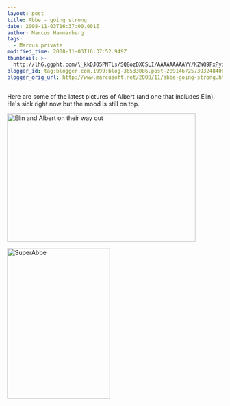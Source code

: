 ```yaml
---
layout: post
title: Abbe - going strong
date: 2008-11-03T16:37:00.001Z
author: Marcus Hammarberg
tags:
  - Marcus private
modified_time: 2008-11-03T16:37:52.949Z
thumbnail: >-
  http://lh6.ggpht.com/\_kkDJOSPNTLs/SQ8ozDXCSLI/AAAAAAAAAYY/KZWQ9FxPyqc/s72-c/DSC_0017_thumb%5B4%5D.jpg?imgmax=800
blogger_id: tag:blogger.com,1999:blog-36533086.post-2891467257393248408
blogger_orig_url: http://www.marcusoft.net/2008/11/abbe-going-strong.html
---
```



Here are some of the latest pictures of Albert (and one that includes
Elin). He's sick right now but the mood is still on top.

[<img
src="http://lh6.ggpht.com/_kkDJOSPNTLs/SQ8ozDXCSLI/AAAAAAAAAYY/KZWQ9FxPyqc/DSC_0017_thumb%5B4%5D.jpg?imgmax=800"
style="border-right: 0px; border-top: 0px; border-left: 0px; border-bottom: 0px"
data-border="0" width="440" height="300"
alt="Elin and Albert on their way out" />](http://lh6.ggpht.com/_kkDJOSPNTLs/SQ8oxyL7WhI/AAAAAAAAAYQ/Taw9WaEAaKw/s1600-h/DSC_0017%5B6%5D.jpg)

[<img
src="http://lh5.ggpht.com/_kkDJOSPNTLs/SQ8o3o4HESI/AAAAAAAAAYg/CdrHDbEIXtw/DSC_0025_thumb%5B1%5D.jpg?imgmax=800"
style="border-right: 0px; border-top: 0px; border-left: 0px; border-bottom: 0px"
data-border="0" width="240" height="352" alt="SuperAbbe" />](http://lh4.ggpht.com/_kkDJOSPNTLs/SQ8o2pmKNLI/AAAAAAAAAYc/JwfziZin0Zg/s1600-h/DSC_0025%5B3%5D.jpg)
